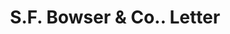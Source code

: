 ---
doi: 10.7916/D8Q82R4Z
date_other: '1897'
date_other_textual: '1897'
form: correspondence
genre:
- Letters (correspondence)
name:
- S.F. Bowser & Co.
object_in_context_url: https://biggert.cul.columbia.edu/items/view/ave_biggert_00286
subject_hierarchical_geographic:
- Fort Wayne, Indiana, United States
subject_name:
- S.F. Bowser & Co.
title: S.F. Bowser & Co.. Letter
sort_title: S.F. Bowser & Co.. Letter
call_number: ave_biggert_00286
coordinates:
- 41.080450000000006,-85.13915
pid: ave_biggert_00286
identifiers: ave_biggert_00286
canvas_id: ldpd:395560
permalink: "/items/ave_biggert_00286/"
layout: iiif-image-page
---